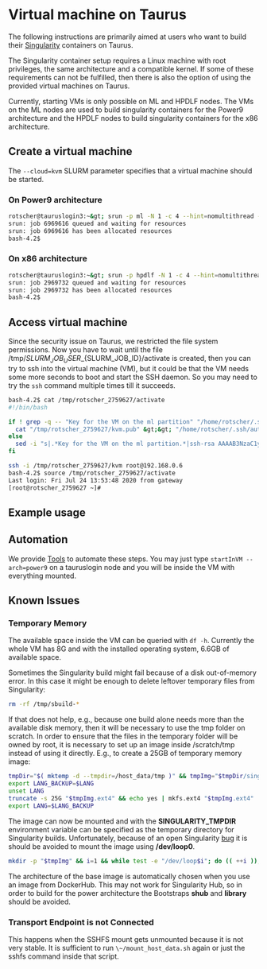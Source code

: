# Virtual machine on Taurus

The following instructions are primarily aimed at users who want to build their
[Singularity](Containers.md) containers on Taurus.

The Singularity container setup requires a Linux machine with root privileges, the same architecture
and a compatible kernel. If some of these requirements can not be fulfilled, then there is
also the option of using the provided virtual machines on Taurus.

Currently, starting VMs is only possible on ML and HPDLF nodes.  The VMs on the ML nodes are used to
build singularity containers for the Power9 architecture and the HPDLF nodes to build singularity
containers for the x86 architecture.

## Create a virtual machine

The `--cloud=kvm` SLURM parameter specifies that a virtual machine should be started.

### On Power9 architecture

```Bash
rotscher@tauruslogin3:~&gt; srun -p ml -N 1 -c 4 --hint=nomultithread --cloud=kvm --pty /bin/bash
srun: job 6969616 queued and waiting for resources
srun: job 6969616 has been allocated resources
bash-4.2$
```

### On x86 architecture

```Bash
rotscher@tauruslogin3:~&gt; srun -p hpdlf -N 1 -c 4 --hint=nomultithread --cloud=kvm --pty /bin/bash
srun: job 2969732 queued and waiting for resources
srun: job 2969732 has been allocated resources
bash-4.2$
```

## Access virtual machine

Since the security issue on Taurus, we restricted the file system permissions.  Now you have to wait
until the file /tmp/${SLURM_JOB_USER}\_${SLURM_JOB_ID}/activate is created, then you can try to ssh
into the virtual machine (VM), but it could be that the VM needs some more seconds to boot and start
the SSH daemon. So you may need to try the `ssh` command multiple times till it succeeds.

```Bash
bash-4.2$ cat /tmp/rotscher_2759627/activate 
#!/bin/bash

if ! grep -q -- "Key for the VM on the ml partition" "/home/rotscher/.ssh/authorized_keys" &gt;& /dev/null; then
  cat "/tmp/rotscher_2759627/kvm.pub" &gt;&gt; "/home/rotscher/.ssh/authorized_keys"
else
  sed -i "s|.*Key for the VM on the ml partition.*|ssh-rsa AAAAB3NzaC1yc2EAAAADAQABAAABAQC3siZfQ6vQ6PtXPG0RPZwtJXYYFY73TwGYgM6mhKoWHvg+ZzclbBWVU0OoU42B3Ddofld7TFE8sqkHM6M+9jh8u+pYH4rPZte0irw5/27yM73M93q1FyQLQ8Rbi2hurYl5gihCEqomda7NQVQUjdUNVc6fDAvF72giaoOxNYfvqAkw8lFyStpqTHSpcOIL7pm6f76Jx+DJg98sXAXkuf9QK8MurezYVj1qFMho570tY+83ukA04qQSMEY5QeZ+MJDhF0gh8NXjX/6+YQrdh8TklPgOCmcIOI8lwnPTUUieK109ndLsUFB5H0vKL27dA2LZ3ZK+XRCENdUbpdoG2Czz Key for the VM on the ml partition|" "/home/rotscher/.ssh/authorized_keys"
fi

ssh -i /tmp/rotscher_2759627/kvm root@192.168.0.6
bash-4.2$ source /tmp/rotscher_2759627/activate 
Last login: Fri Jul 24 13:53:48 2020 from gateway
[root@rotscher_2759627 ~]#
```

## Example usage

## Automation

We provide [Tools](VMTools.md) to automate these steps. You may just type `startInVM --arch=power9`
on a tauruslogin node and you will be inside the VM with everything mounted.

## Known Issues

### Temporary Memory

The available space inside the VM can be queried with `df -h`. Currently the whole VM has 8G and
with the installed operating system, 6.6GB of available space.

Sometimes the Singularity build might fail because of a disk out-of-memory error. In this case it
might be enough to delete leftover temporary files from Singularity:

```Bash
rm -rf /tmp/sbuild-*
```

If that does not help, e.g., because one build alone needs more than the available disk memory, then
it will be necessary to use the tmp folder on scratch. In order to ensure that the files in the
temporary folder will be owned by root, it is necessary to set up an image inside /scratch/tmp
instead of using it directly. E.g., to create a 25GB of temporary memory image:

```Bash
tmpDir="$( mktemp -d --tmpdir=/host_data/tmp )" && tmpImg="$tmpDir/singularity-build-temp-dir"
export LANG_BACKUP=$LANG
unset LANG
truncate -s 25G "$tmpImg.ext4" && echo yes | mkfs.ext4 "$tmpImg.ext4"
export LANG=$LANG_BACKUP
```

The image can now be mounted and with the **SINGULARITY_TMPDIR** environment variable can be
specified as the temporary directory for Singularity builds. Unfortunately, because of an open
Singularity [bug](https://github.com/sylabs/singularity/issues/32) it is should be avoided to mount
the image using **/dev/loop0**.

```Bash
mkdir -p "$tmpImg" && i=1 && while test -e "/dev/loop$i"; do (( ++i )); done && mknod -m 0660 "/dev/loop$i" b 7 "$i"<br />mount -o loop="/dev/loop$i" "$tmpImg"{.ext4,}<br /><br />export SINGULARITY_TMPDIR="$tmpImg"<br /><br />singularity build my-container.{sif,def}
```

The architecture of the base image is automatically chosen when you use an image from DockerHub.
This may not work for Singularity Hub, so in order to build for the power architecture the
Bootstraps **shub** and **library** should be avoided.

### Transport Endpoint is not Connected

This happens when the SSHFS mount gets unmounted because it is not very stable. It is sufficient to
run `\~/mount_host_data.sh` again or just the sshfs command inside that script.
